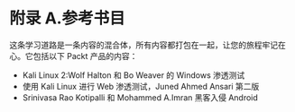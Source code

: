 # 附录 A.参考书目

这条学习道路是一条内容的混合体，所有内容都打包在一起，让您的旅程牢记在心。它包括以下 Packt 产品的内容：

*   Kali Linux 2:Wolf Halton 和 Bo Weaver 的 Windows 渗透测试
*   使用 Kali Linux 进行 Web 渗透测试，Juned Ahmed Ansari 第二版
*   Srinivasa Rao Kotipalli 和 Mohammed A.Imran 黑客入侵 Android